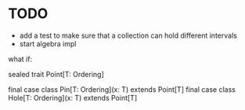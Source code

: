 # TODO

- add a test to make sure that a collection can hold different intervals
- start algebra impl


what if:

sealed trait Point[T: Ordering]

final case class Pin[T: Ordering](x: T) extends Point[T]
final case class Hole[T: Ordering](x: T) extends Point[T]